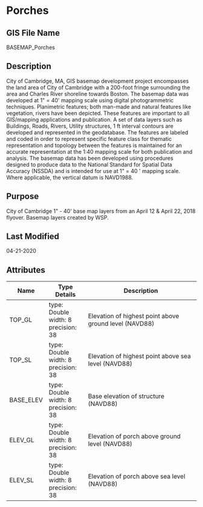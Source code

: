 # Porches
## GIS File Name
BASEMAP_Porches
## Description
<DIV STYLE="text-align:Left;"><DIV><DIV><P><SPAN>City of Cambridge, MA, GIS basemap development project encompasses the land area of City of Cambridge with a 200-foot fringe surrounding the area and Charles River shoreline towards Boston. The basemap data was developed at 1" = 40' mapping scale using digital photogrammetric techniques. Planimetric features; both man-made and natural features like vegetation, rivers have been depicted. These features are important to all GIS/mapping applications and publication. A set of data layers such as Buildings, Roads, Rivers, Utility structures, 1 ft interval contours are developed and represented in the geodatabase. The features are labeled and coded in order to represent specific feature class for thematic representation and topology between the features is maintained for an accurate representation at the 1:40 mapping scale for both publication and analysis. The basemap data has been developed using procedures designed to produce data to the National Standard for Spatial Data Accuracy (NSSDA) and is intended for use at 1" = 40 ' mapping scale. Where applicable, the vertical datum is NAVD1988.</SPAN></P></DIV></DIV></DIV>

## Purpose
City of Cambridge 1" - 40' base map layers from an April 12 & April 22, 2018 flyover. Basemap layers created by WSP.
## Last Modified
04-21-2020
## Attributes
|Name|Type Details|Description|
|----|------------|-----------|
|TOP_GL|type: Double<br/>width: 8<br/>precision: 38|Elevation of highest point above ground level (NAVD88)|
|TOP_SL|type: Double<br/>width: 8<br/>precision: 38|Elevation of highest point above sea level (NAVD88)|
|BASE_ELEV|type: Double<br/>width: 8<br/>precision: 38|Base elevation of structure (NAVD88)|
|ELEV_GL|type: Double<br/>width: 8<br/>precision: 38|Elevation of porch above ground level (NAVD88)|
|ELEV_SL|type: Double<br/>width: 8<br/>precision: 38|Elevation of porch above sea level (NAVD88)|

